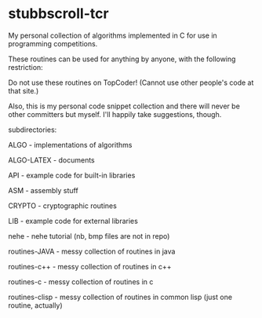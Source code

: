 stubbscroll-tcr
===============

My personal collection of algorithms implemented in C for use in programming
competitions.

These routines can be used for anything by anyone, with the following
restriction:

Do not use these routines on TopCoder! (Cannot use other people's code at that
site.)

Also, this is my personal code snippet collection and there will never be other
committers but myself. I'll happily take suggestions, though.

subdirectories:

ALGO - implementations of algorithms

ALGO-LATEX - documents

API - example code for built-in libraries

ASM - assembly stuff

CRYPTO - cryptographic routines

LIB - example code for external libraries

nehe - nehe tutorial (nb, bmp files are not in repo)

routines-JAVA - messy collection of routines in java

routines-c++ - messy collection of routines in c++

routines-c - messy collection of routines in c

routines-clisp - messy collection of routines in common lisp (just one routine, actually)
